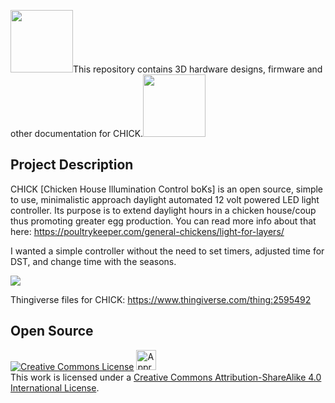 <img atl="CHICK - hicken House Illumination Control boKs" src="https://raw.github.com/joshcam/CHICK/master/doc/images/Emojione_1F425.png" width="100">This repository contains 3D hardware designs, firmware and other documentation for CHICK.<img atl="CHICK - hicken House Illumination Control boKs" src="https://raw.github.com/joshcam/CHICK/master/doc/images/Emojione_1F425.png" width="100">

## Project Description
CHICK [Chicken House Illumination Control boKs] is an open source, simple to use, minimalistic approach daylight automated 12 volt powered LED light controller. Its purpose is to extend daylight hours in a chicken house/coup thus promoting greater egg production.
You can read more info about that here: https://poultrykeeper.com/general-chickens/light-for-layers/

I wanted a simple controller without the need to set timers, adjusted time for DST, and change time with the seasons.

<img atl="Assymbled CHICK" src="https://raw.github.com/joshcam/CHICK/master/doc/images/inside_assymbled_01a.jpg">

Thingiverse files for CHICK: https://www.thingiverse.com/thing:2595492

## Open Source
<a rel="license" href="http://creativecommons.org/licenses/by-sa/4.0/"><img alt="Creative Commons License" style="border-width:0" src="http://i.creativecommons.org/l/by-sa/4.0/88x31.png" /></a>  <a rel="license" href="http://creativecommons.org/freeworks"><img alt="Approved for Free Cultural Works" style="border-width:0" height="32" width="32" src="http://creativecommons.org/images/deed/seal.png" /></a><br />This work is licensed under a <a rel="license" href="http://creativecommons.org/licenses/by-sa/4.0/">Creative Commons Attribution-ShareAlike 4.0 International License</a>.


